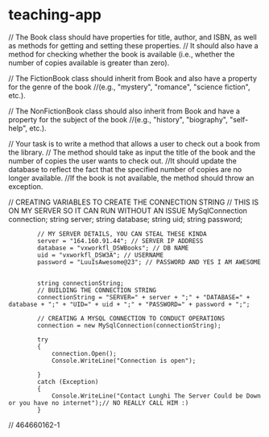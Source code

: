 # teaching-app
// The Book class should have properties for title, author, and ISBN, as well as methods for getting and setting these properties.
// It should also have a method for checking whether the book is available (i.e., whether the number of copies available is greater than zero).

// The FictionBook class should inherit from Book and also have a property for the genre of the book 
//(e.g., "mystery", "romance", "science fiction", etc.).

// The NonFictionBook class should also inherit from Book and have a property for the subject of the book
//(e.g., "history", "biography", "self-help", etc.).

// Your task is to write a method that allows a user to check out a book from the library.
// The method should take as input the title of the book and the number of copies the user wants to check out. 
//It should update the database to reflect the fact that the specified number of copies are no longer available. 
//If the book is not available, the method should throw an exception.




 // CREATING VARIABLES TO CREATE THE CONNECTION STRING
            // THIS IS ON MY SERVER SO IT CAN RUN WITHOUT AN ISSUE
            MySqlConnection connection;
            string server;
            string database;
            string uid;
            string password;

            // MY SERVER DETAILS, YOU CAN STEAL THESE KINDA
            server = "164.160.91.44"; // SERVER IP ADDRESS
            database = "vxworkfl_DSWBooks"; // DB NAME
            uid = "vxworkfl_DSW3A"; // USERNAME
            password = "LuuIsAwesome@23"; // PASSWORD AND YES I AM AWESOME


            string connectionString;
            // BUILDING THE CONNECTION STRING
            connectionString = "SERVER=" + server + ";" + "DATABASE=" + database + ";" + "UID=" + uid + ";" + "PASSWORD=" + password + ";";

            // CREATING A MYSQL CONNECTION TO CONDUCT OPERATIONS
            connection = new MySqlConnection(connectionString);

            try
            {
                connection.Open();
                Console.WriteLine("Connection is open");

            }
            catch (Exception)
            {
                Console.WriteLine("Contact Lunghi The Server Could be Down or you have no internet");// NO REALLY CALL HIM :)
            }
// 464660162-1
